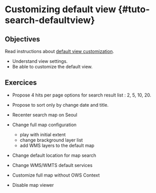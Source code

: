 # Customizing default view {#tuto-search-defaultview}

## Objectives

Read instructions about [default view customization](../../../customizing-application/search-ui/configdefault.md).

-   Understand view settings.
-   Be able to customize the default view.

## Exercices

-   Propose 4 hits per page options for search result list : 2, 5, 10, 20.

-   Propose to sort only by change date and title.

-   Recenter search map on Seoul

-   Change full map configuration

    -   play with initial extent
    -   change brackground layer list
    -   add WMS layers to the default map

-   Change default location for map search

-   Change WMS/WMTS default services

-   Customize full map without OWS Context

-   Disable map viewer
